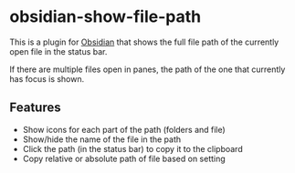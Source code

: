 # obsidian-show-file-path

This is a plugin for [Obsidian](https://obsidian.md/) that shows the full file path of the currently open file in the status bar.

If there are multiple files open in panes, the path of the one that currently has focus is shown.

## Features

- Show icons for each part of the path (folders and file)
- Show/hide the name of the file in the path
- Click the path (in the status bar) to copy it to the clipboard
- Copy relative or absolute path of file based on setting

